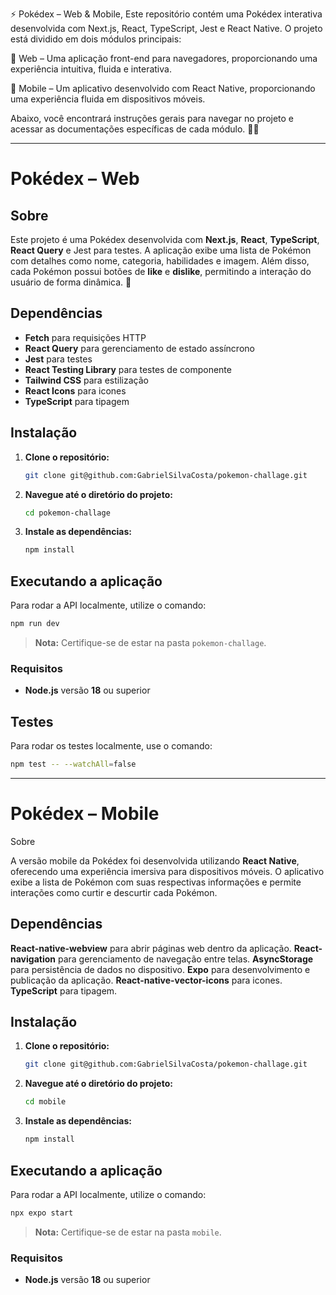 ⚡ Pokédex – Web & Mobile, 
Este repositório contém uma Pokédex interativa desenvolvida com Next.js, React, TypeScript, Jest e React Native. O projeto está dividido em dois módulos principais:

📌 Web – Uma aplicação front-end para navegadores, proporcionando uma experiência intuitiva, fluida e interativa.

📌 Mobile – Um aplicativo desenvolvido com React Native, proporcionando uma experiência fluida em dispositivos móveis.

Abaixo, você encontrará instruções gerais para navegar no projeto e acessar as documentações específicas de cada módulo. 🚀🔥

---

# Pokédex – Web

## Sobre

Este projeto é uma Pokédex desenvolvida com **Next.js**, **React**, **TypeScript**, **React Query** e Jest para testes. A aplicação exibe uma lista de Pokémon com detalhes como nome, categoria, habilidades e imagem. Além disso, cada Pokémon possui botões de **like** e **dislike**, permitindo a interação do usuário de forma dinâmica. 🚀

## Dependências

- **Fetch** para requisições HTTP
- **React Query** para gerenciamento de estado assíncrono
- **Jest** para testes
- **React Testing Library** para testes de componente
- **Tailwind CSS** para estilização
- **React Icons** para icones
- **TypeScript** para tipagem

## Instalação

1. **Clone o repositório:**
   ```sh
   git clone git@github.com:GabrielSilvaCosta/pokemon-challage.git
   ```
2. **Navegue até o diretório do projeto:**
   ```sh
   cd pokemon-challage
   ```
3. **Instale as dependências:**
   ```sh
   npm install
   ```

## Executando a aplicação

Para rodar a API localmente, utilize o comando:

```sh
npm run dev
```

> **Nota:** Certifique-se de estar na pasta `pokemon-challage`.

### Requisitos

- **Node.js** versão **18** ou superior

## Testes

Para rodar os testes localmente, use o comando:

```sh
npm test -- --watchAll=false
```

---

# Pokédex – Mobile

Sobre

A versão mobile da Pokédex foi desenvolvida utilizando **React Native**, oferecendo uma experiência imersiva para dispositivos móveis. O aplicativo exibe a lista de Pokémon com suas respectivas informações e permite interações como curtir e descurtir cada Pokémon.

## Dependências

**React-native-webview** para abrir páginas web dentro da aplicação.
**React-navigation** para gerenciamento de navegação entre telas.
**AsyncStorage** para persistência de dados no dispositivo.
**Expo** para desenvolvimento e publicação da aplicação.
**React-native-vector-icons** para icones.
**TypeScript** para tipagem.

## Instalação

1. **Clone o repositório:**
   ```sh
   git clone git@github.com:GabrielSilvaCosta/pokemon-challage.git
   ```
2. **Navegue até o diretório do projeto:**
   ```sh
   cd mobile
   ```
3. **Instale as dependências:**

   ```sh
   npm install

   ```

## Executando a aplicação

Para rodar a API localmente, utilize o comando:

```sh
npx expo start

```

> **Nota:** Certifique-se de estar na pasta `mobile`.

### Requisitos

- **Node.js** versão **18** ou superior
